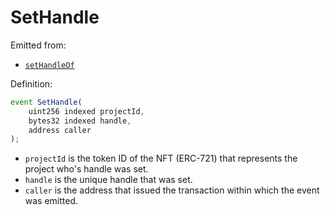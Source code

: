 # SetHandle

Emitted from:

* [`setHandleOf`](../write/sethandleof.md)

Definition:

```javascript
event SetHandle(
    uint256 indexed projectId,
    bytes32 indexed handle,
    address caller
);
```

* `projectId` is the token ID of the NFT \(ERC-721\) that represents the project who's handle was set.
* `handle` is the unique handle that was set.
* `caller` is the address that issued the transaction within which the event was emitted.

